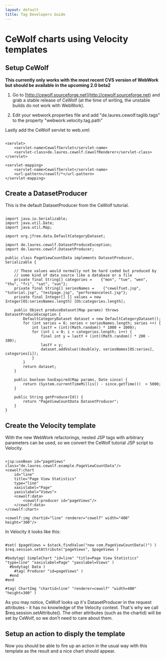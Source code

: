 ```yaml
---
layout: default
title: Tag Developers Guide
---
```


# CeWolf charts using Velocity templates

## Setup CeWolf

**This currently only works with the most recent CVS version of WebWork but should be available in the upcoming 2.0 beta2**

1. Go to [http://cewolf.sourceforge.net](http://cewolf.sourceforge.net) and grab a stable release of CeWolf (at the time of writing, the unstable builds do not work with WebWork).

2. Edit your webwork.properties file and add "de.laures.cewolf.taglib.tags" to the  property "webwork.velocity.tag.path"

Lastly add the CeWolf servlet to web.xml:


~~~~~~~

<servlet>
    <servlet-name>CewolfServlet</servlet-name>
    <servlet-class>de.laures.cewolf.CewolfRenderer</servlet-class>
</servlet>

<servlet-mapping>
    <servlet-name>CewolfServlet</servlet-name>
    <url-pattern>/cewolf/*</url-pattern>
</servlet-mapping>

~~~~~~~

## Create a DatasetProducer

This is the default DatasetProducer from the CeWolf tutorial.


~~~~~~~

import java.io.Serializable;
import java.util.Date;
import java.util.Map;

import org.jfree.data.DefaultCategoryDataset;

import de.laures.cewolf.DatasetProduceException;
import de.laures.cewolf.DatasetProducer;

public class PageViewCountData implements DatasetProducer, Serializable {

	// These values would normally not be hard coded but produced by
	// some kind of data source like a database or a file
	private final String[] categories =    {"mon", "tue", "wen", "thu", "fri", "sat", "sun"};
	private final String[] seriesNames =    {"cewolfset.jsp", "tutorial.jsp", "testpage.jsp", "performancetest.jsp"};
	private final Integer[] [] values = new Integer[OS:seriesNames.length] [OS:categories.length];

	public Object produceDataset(Map params) throws DatasetProduceException {
		DefaultCategoryDataset dataset = new DefaultCategoryDataset();
		for (int series = 0; series < seriesNames.length; series ++) {
			int lastY = (int)(Math.random() * 1000 + 1000);
			for (int i = 0; i < categories.length; i++) {
				final int y = lastY + (int)(Math.random() * 200 - 100);
				lastY = y;
				dataset.addValue((double)y, seriesNames[OS:series], categories[i]);
			}
		}
		return dataset;
	}

	public boolean hasExpired(Map params, Date since) {		
		return (System.currentTimeMillis() - since.getTime())  > 5000;
	}

	public String getProducerId() {
		return "PageViewCountData DatasetProducer";
	}
}

~~~~~~~

## Create the Velocity template

With the new WebWork refactorings, nested JSP tags with arbitrary parameters can be used, so we convert the CeWolf tutorial JSP script to Velocity.


~~~~~~~

<jsp:useBean id="pageViews" class="de.laures.cewolf.example.PageViewCountData"/>
<cewolf:chart 
    id="line" 
    title="Page View Statistics" 
    type="line" 
    xaxislabel="Page" 
    yaxislabel="Views">
    <cewolf:data>
        <cewolf:producer id="pageViews"/>
    </cewolf:data>
</cewolf:chart>

<cewolf:img chartid="line" renderer="cewolf" width="400" height="300"/>

~~~~~~~

In Velocity it looks like this:


~~~~~~~

#set( $pageViews = $stack.findValue("new com.PageViewCountData()") )
$req.session.setAttribute("pageViews", $pageViews ) 

#bodytag( SimpleChart "id=line" "title=Page View Statistics" "type=line" "xaxislabel=Page" "yaxslabel=Views" )
  #bodytag( Data )
    #tag( Producer "id=pageViews" )
  #end
#end

#tag( ChartImg "chartid=line" "renderer=cewolf" "width=400" "height=300" ) 

~~~~~~~

As you may notice, CeWolf looks up it's DatasetProducer in the request attributes - it has no knowledge of the Velocity context. That's why we call \$req.session.setAttribute(). The other attributes (such as the chartid) will be set by CeWolf, so we don't need to care about them.

## Setup an action to disply the template

Now you should be able to fire up an action in the usual way with this template as the result and a nice chart should appear.

